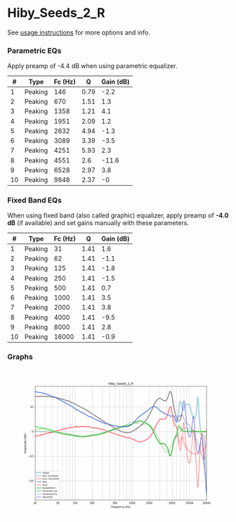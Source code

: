 # Hiby_Seeds_2_R
See [usage instructions](https://github.com/jaakkopasanen/AutoEq#usage) for more options and info.

### Parametric EQs
Apply preamp of -4.4 dB when using parametric equalizer.

|   # | Type    |   Fc (Hz) |    Q |   Gain (dB) |
|-----|---------|-----------|------|-------------|
|   1 | Peaking |       146 | 0.79 |        -2.2 |
|   2 | Peaking |       670 | 1.51 |         1.3 |
|   3 | Peaking |      1358 | 1.21 |         4.1 |
|   4 | Peaking |      1951 | 2.09 |         1.2 |
|   5 | Peaking |      2632 | 4.94 |        -1.3 |
|   6 | Peaking |      3089 | 3.39 |        -3.5 |
|   7 | Peaking |      4251 | 5.93 |         2.3 |
|   8 | Peaking |      4551 | 2.6  |       -11.6 |
|   9 | Peaking |      6528 | 2.97 |         3.8 |
|  10 | Peaking |      9848 | 2.37 |        -0   |

### Fixed Band EQs
When using fixed band (also called graphic) equalizer, apply preamp of **-4.0 dB** (if available) and set gains manually with these parameters.

|   # | Type    |   Fc (Hz) |    Q |   Gain (dB) |
|-----|---------|-----------|------|-------------|
|   1 | Peaking |        31 | 1.41 |         1.6 |
|   2 | Peaking |        62 | 1.41 |        -1.1 |
|   3 | Peaking |       125 | 1.41 |        -1.8 |
|   4 | Peaking |       250 | 1.41 |        -1.5 |
|   5 | Peaking |       500 | 1.41 |         0.7 |
|   6 | Peaking |      1000 | 1.41 |         3.5 |
|   7 | Peaking |      2000 | 1.41 |         3.8 |
|   8 | Peaking |      4000 | 1.41 |        -9.5 |
|   9 | Peaking |      8000 | 1.41 |         2.8 |
|  10 | Peaking |     16000 | 1.41 |        -0.9 |

### Graphs
![](./Hiby_Seeds_2_R.png)
